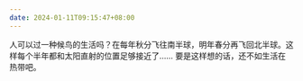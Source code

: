 ```yaml
---
date: 2024-01-11T09:15:47+08:00
---
```

人可以过一种候鸟的生活吗？在每年秋分飞往南半球，明年春分再飞回北半球。这样每个半年都和太阳直射的位置足够接近了…… 要是这样想的话，还不如生活在热带吧。